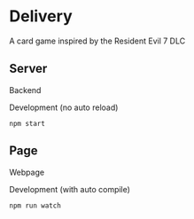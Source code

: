 # Delivery
A card game inspired by the Resident Evil 7 DLC

## Server
Backend

Development (no auto reload)
```
npm start
```

## Page
Webpage

Development (with auto compile)
```
npm run watch
```